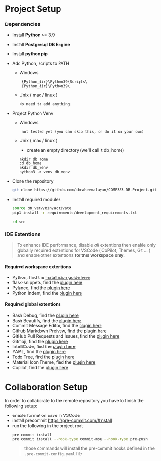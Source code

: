 # Project Setup

### Dependencies

* Install **Python** >= 3.9
* Install **Postgresql DB Engine**
* Install **python pip**
* Add Python, scripts to PATH
    * Windows
       ```
        {Python_dir}\Python39\Scripts\
        {Python_dir}\Python39\
       ```

    * Unix ( mac / linux )

        ```
        No need to add anything
        ```

* Project Python Venv
    * Windows
       ```
        not tested yet (you can skip this, or do it on your own)
       ```

    * Unix ( mac / linux )

        * create an empty directory (we'll call it db_home)

        ```
        mkdir db_home
        cd db_home
        mkdir db_venv
        python3 -m venv db_venv
        ```

* Clone the repository
    ```zsh
    git clone https://github.com/ibraheemalayan/COMP333-DB-Project.git .
    ```

* Install required modules
    ```zsh
    source db_venv/bin/activate
    pip3 install -r requirements/development_requirements.txt
    ```
    ```zsh
    cd src
    ```

### IDE Extentions

> To enhance IDE performance, disable *all* extentions then enable only globally required extentions for VSCode ( CoPilot, Themes, Git ... ) and enable other extentions **for this workspace only**.

#### Required workspace extentions

* Python, find the [installation guide here](https://marketplace.visualstudio.com/items?itemName=ms-python.python)
* flask-snippets, find the [plugin here](https://marketplace.visualstudio.com/items?itemName=cstrap.flask-snippets)
* Pylance, find the [plugin here](https://marketplace.visualstudio.com/items?itemName=ms-python.vscode-pylance)
* Python Indent, find the [plugin here](https://marketplace.visualstudio.com/items?itemName=KevinRose.vsc-python-indent)

#### Required global extentions

* Bash Debug, find the [plugin here](https://marketplace.visualstudio.com/items?itemName=rogalmic.bash-debug)
* Bash Beautify, find the [plugin here](https://marketplace.visualstudio.com/items?itemName=shakram02.bash-beautify)
* Commit Message Editor, find the [plugin here](https://marketplace.visualstudio.com/items?itemName=adam-bender.commit-message-editor)
* Github Markdown Preivew, find the [plugin here](https://marketplace.visualstudio.com/items?itemName=bierner.github-markdown-preview)
* GitHub Pull Requests and Issues, find the [plugin here](https://marketplace.visualstudio.com/items?itemName=GitHub.vscode-pull-request-github)
* Gitmoji, find the [plugin here](https://marketplace.visualstudio.com/items?itemName=seatonjiang.gitmoji-vscode)
* IntelliCode, find the [plugin here](https://marketplace.visualstudio.com/items?itemName=VisualStudioExptTeam.vscodeintellicode)
* YAML, find the [plugin here](https://marketplace.visualstudio.com/items?itemName=redhat.vscode-yaml)
* Todo Tree, find the [plugin here](https://marketplace.visualstudio.com/items?itemName=Gruntfuggly.todo-tree)
* Material Icon Theme, find the [plugin here](https://marketplace.visualstudio.com/items?itemName=PKief.material-icon-theme)
* Copilot, find the [plugin here](https://marketplace.visualstudio.com/items?itemName=GitHub.copilot)


# Collaboration Setup
In order to collaborate to the remote repository you have to finish the following setup:

* enable format on save in VSCode
* install precommit https://pre-commit.com/#install
* run the following in the project root
    ```bash
    pre-commit install
    pre-commit install --hook-type commit-msg --hook-type pre-push
    ```
    > those commands will install the pre-commit hooks defined in the `.pre-commit-config.yaml` file
